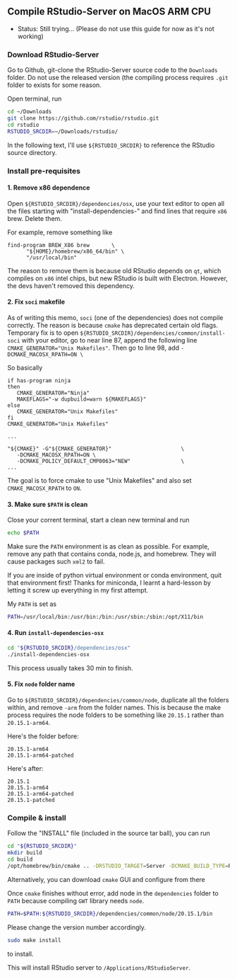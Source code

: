 ## Compile RStudio-Server on MacOS ARM CPU

* Status: Still trying... (Please do not use this guide for now as it's not working)

### Download RStudio-Server

Go to Github, git-clone the RStudio-Server source code to the `Downloads` folder. Do not use the released version (the compiling process requires `.git` folder to exists for some reason.

Open terminal, run

```sh
cd ~/Downloads
git clone https://github.com/rstudio/rstudio.git
cd rstudio
RSTUDIO_SRCDIR=~/Downloads/rstudio/
```

In the following text, I'll use `${RSTUDIO_SRCDIR}` to reference the RStudio source directory.

### Install pre-requisites

#### 1. Remove x86 dependence

Open `${RSTUDIO_SRCDIR}/dependencies/osx`, use your text editor to open all the files starting with "install-dependencies-" and find lines that require `x86` brew. Delete them.

For example, remove something like

```
find-program BREW_X86 brew       \
      "${HOME}/homebrew/x86_64/bin" \
      "/usr/local/bin"
```

The reason to remove them is because old RStudio depends on `qt`, which compiles on `x86` intel chips, but new RStudio is built with Electron. 
However, the devs haven't removed this dependency.

#### 2. Fix `soci` makefile

As of writing this memo, `soci` (one of the dependencies) does not compile correctly. The reason is because `cmake` has deprecated certain old flags. 
Temporary fix is to open `${RSTUDIO_SRCDIR}/dependencies/common/install-soci` with your editor, go to near line 87, append the following line `CMAKE_GENERATOR="Unix Makefiles"`. 
Then go to line 98, add `-DCMAKE_MACOSX_RPATH=ON \`

So basically

```
if has-program ninja
then 
   CMAKE_GENERATOR="Ninja"
   MAKEFLAGS="-w dupbuild=warn ${MAKEFLAGS}"
else
   CMAKE_GENERATOR="Unix Makefiles"
fi
CMAKE_GENERATOR="Unix Makefiles"

...

"${CMAKE}" -G"${CMAKE_GENERATOR}"                      \
   -DCMAKE_MACOSX_RPATH=ON \
   -DCMAKE_POLICY_DEFAULT_CMP0063="NEW"                \
...
```

The goal is to force cmake to use "Unix Makefiles" and also set `CMAKE_MACOSX_RPATH` to `ON`.

#### 3. Make sure `$PATH` is clean

Close your corrent terminal, start a clean new terminal and run

```sh
echo $PATH
```

Make sure the `PATH` environment is as clean as possible. For example, remove any path that contains conda, node.js, and homebrew. They will cause packages such `xml2` to fail.

If you are inside of python virtual environment or conda environment, quit that environment first! Thanks for miniconda, I learnt a hard-lesson by letting it screw up everything in my first attempt. 

My `PATH` is set as 

```sh
PATH=/usr/local/bin:/usr/bin:/bin:/usr/sbin:/sbin:/opt/X11/bin
```


#### 4. Run `install-dependencies-osx`

```sh
cd "${RSTUDIO_SRCDIR}/dependencies/osx"
./install-dependencies-osx
```

This process usually takes 30 min to finish.

#### 5. Fix `node` folder name

Go to `${RSTUDIO_SRCDIR}/dependencies/common/node`, duplicate all the folders within, and remove `-arm` from the folder names. This is because the make process requires the node folders to be something like `20.15.1` rather than `20.15.1-arm64`. 

Here's the folder before:

```
20.15.1-arm64
20.15.1-arm64-patched
```

Here's after:

```
20.15.1
20.15.1-arm64
20.15.1-arm64-patched
20.15.1-patched
```

### Compile & install

Follow the "INSTALL" file (included in the source tar ball), you can run

```sh
cd "${RSTUDIO_SRCDIR}"
mkdir build
cd build
/opt/homebrew/bin/cmake .. -DRSTUDIO_TARGET=Server -DCMAKE_BUILD_TYPE=Release -DCMAKE_INSTALL_PREFIX=/Applications/RStudioServer
```

Alternatively, you can download `cmake` GUI and configure from there

Once `cmake` finishes without error, add node in the `dependencies` folder to `PATH` because compiling `GWT` library needs `node`.

```sh
PATH=$PATH:${RSTUDIO_SRCDIR}/dependencies/common/node/20.15.1/bin
```

Please change the version number accordingly.

```sh
sudo make install
```

to install.

This will install RStudio server to `/Applications/RStudioServer`. 
